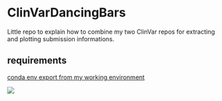 # ClinVarDancingBars

Little repo to explain how to combine my two ClinVar repos for extracting and plotting submission informations.


## requirements
[conda env export from my working environment](condaenv.txt)



![](https://github.com/StephanHolgerD/ClinVarDancingBars/blob/master/movingbars.gif)

